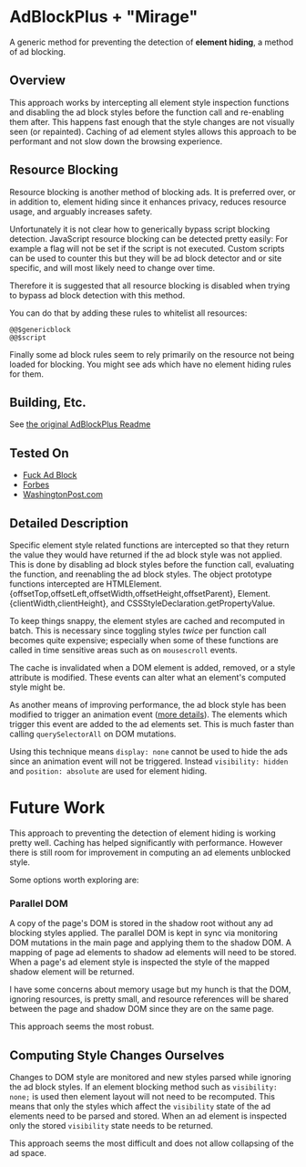 # AdBlockPlus + "Mirage"
A generic method for preventing the detection of **element hiding**, a method of ad blocking.

## Overview
This approach works by intercepting all element style inspection functions and disabling the ad block styles before the function call and re-enabling them after.
This happens fast enough that the style changes are not visually seen (or repainted).
Caching of ad element styles allows this approach to be performant and not slow down the browsing experience.

## Resource Blocking
Resource blocking is another method of blocking ads.
It is preferred over, or in addition to, element hiding since it enhances privacy, reduces resource usage, and arguably increases safety.

Unfortunately it is not clear how to generically bypass script blocking detection.
JavaScript resource blocking can be detected pretty easily: For example a flag will not be set if the script is not executed.
Custom scripts can be used to counter this but they will be ad block detector and or site specific, and will most likely need to change over time.

Therefore it is suggested that all resource blocking is disabled when trying to bypass ad block detection with this method.

You can do that by adding these rules to whitelist all resources:
```
@@$genericblock
@@$script
```

Finally some ad block rules seem to rely primarily on the resource not being loaded for blocking.
You might see ads which have no element hiding rules for them.

## Building, Etc.
See [the original AdBlockPlus Readme](README.AdBlockPlus.md)

## Tested On
- [Fuck Ad Block](https://fuckadblock.sitexw.fr)
- [Forbes](https://www.forbes.com/forbes/welcome/)
- [WashingtonPost.com](https://www.washingtonpost.com/news/post-politics/wp/2017/08/14/trump-denounces-kkk-neo-nazis-as-justice-department-launches-civil-rights-probe-into-charlottesville-death/?hpid=hp_hp-top-table-main_pp-trump-125pm%3Ahomepage%2Fstory&utm_term=.2e7807bae717)

## Detailed Description
Specific element style related functions are intercepted so that they return the value they would have returned if the ad block style was not applied.
This is done by disabling ad block styles before the function call, evaluating the function, and reenabling the ad block styles.
The object prototype functions intercepted are HTMLElement.{offsetTop,offsetLeft,offsetWidth,offsetHeight,offsetParent}, Element.{clientWidth,clientHeight}, and CSSStyleDeclaration.getPropertyValue.

To keep things snappy, the element styles are cached and recomputed in batch.
This is necessary since toggling styles *twice* per function call becomes quite expensive; especially when some of these functions are called in time sensitive areas such as on `mousescroll` events.

The cache is invalidated when a DOM element is added, removed, or a style attribute is modified.
These events can alter what an element's computed style might be.

As another means of improving performance, the ad block style has been modified to trigger an animation event ([more details](https://stackoverflow.com/questions/6997826/alternative-to-domnodeinserted)).
The elements which trigger this event are added to the ad elements set.
This is much faster than calling `querySelectorAll` on DOM mutations.

Using this technique means `display: none` cannot be used to hide the ads since an animation event will not be triggered.
Instead `visibility: hidden` and `position: absolute` are used for element hiding.


# Future Work
This approach to preventing the detection of element hiding is working pretty well.
Caching has helped significantly with performance.
However there is still room for improvement in computing an ad elements unblocked style.

Some options worth exploring are:

### Parallel DOM
A copy of the page's DOM is stored in the shadow root without any ad blocking styles applied.
The parallel DOM is kept in sync via monitoring DOM mutations in the main page and applying them to the shadow DOM.
A mapping of page ad elements to shadow ad elements will need to be stored.
When a page's ad element style is inspected the style of the mapped shadow element will be returned.

I have some concerns about memory usage but my hunch is that the DOM, ignoring resources, is pretty small, and resource references will be shared between the page and shadow DOM since they are on the same page.

This approach seems the most robust.

## Computing Style Changes Ourselves
Changes to DOM style are monitored and new styles parsed while ignoring the ad block styles.
If an element blocking method such as `visibility: none;` is used then element layout will not need to be recomputed.
This means that only the styles which affect the `visibility` state of the ad elements need to be parsed and stored.
When an ad element is inspected only the stored `visibility` state needs to be returned.

This approach seems the most difficult and does not allow collapsing of the ad space.
